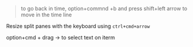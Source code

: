> to go back in time, option+commnd +b and press shift+left arrow to move in the time line

Resize split panes with the keyboard using `ctrl+cmd+arrow`

option+cmd + drag -> to select text on iterm